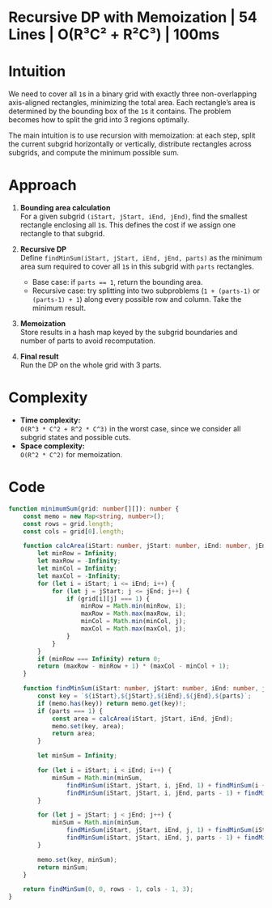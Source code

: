 # Recursive DP with Memoization | 54 Lines | O(R³C² + R²C³) | 100ms

# Intuition
We need to cover all `1`s in a binary grid with exactly three non-overlapping axis-aligned rectangles, minimizing the total area. Each rectangle’s area is determined by the bounding box of the `1`s it contains. The problem becomes how to split the grid into 3 regions optimally.

The main intuition is to use recursion with memoization: at each step, split the current subgrid horizontally or vertically, distribute rectangles across subgrids, and compute the minimum possible sum.

# Approach
1. **Bounding area calculation**  
   For a given subgrid `(iStart, jStart, iEnd, jEnd)`, find the smallest rectangle enclosing all `1`s. This defines the cost if we assign one rectangle to that subgrid.

2. **Recursive DP**  
   Define `findMinSum(iStart, jStart, iEnd, jEnd, parts)` as the minimum area sum required to cover all `1`s in this subgrid with `parts` rectangles.  
   - Base case: if `parts == 1`, return the bounding area.  
   - Recursive case: try splitting into two subproblems (`1 + (parts-1)` or `(parts-1) + 1`) along every possible row and column. Take the minimum result.

3. **Memoization**  
   Store results in a hash map keyed by the subgrid boundaries and number of parts to avoid recomputation.

4. **Final result**  
   Run the DP on the whole grid with 3 parts.

# Complexity
- **Time complexity:**  
  `O(R^3 * C^2 + R^2 * C^3)` in the worst case, since we consider all subgrid states and possible cuts.  
- **Space complexity:**  
  `O(R^2 * C^2)` for memoization.

# Code
```typescript
function minimumSum(grid: number[][]): number {
    const memo = new Map<string, number>();
    const rows = grid.length;
    const cols = grid[0].length;

    function calcArea(iStart: number, jStart: number, iEnd: number, jEnd: number): number {
        let minRow = Infinity;
        let maxRow = -Infinity;
        let minCol = Infinity;
        let maxCol = -Infinity;
        for (let i = iStart; i <= iEnd; i++) {
            for (let j = jStart; j <= jEnd; j++) {
                if (grid[i][j] === 1) {
                    minRow = Math.min(minRow, i);
                    maxRow = Math.max(maxRow, i);
                    minCol = Math.min(minCol, j);
                    maxCol = Math.max(maxCol, j);
                }
            }
        }
        if (minRow === Infinity) return 0;
        return (maxRow - minRow + 1) * (maxCol - minCol + 1);
    }

    function findMinSum(iStart: number, jStart: number, iEnd: number, jEnd: number, parts: number): number {
        const key = `${iStart},${jStart},${iEnd},${jEnd},${parts}`;
        if (memo.has(key)) return memo.get(key)!;
        if (parts === 1) {
            const area = calcArea(iStart, jStart, iEnd, jEnd);
            memo.set(key, area);
            return area;
        }

        let minSum = Infinity;

        for (let i = iStart; i < iEnd; i++) {
            minSum = Math.min(minSum,
                findMinSum(iStart, jStart, i, jEnd, 1) + findMinSum(i + 1, jStart, iEnd, jEnd, parts - 1),
                findMinSum(iStart, jStart, i, jEnd, parts - 1) + findMinSum(i + 1, jStart, iEnd, jEnd, 1));
        }

        for (let j = jStart; j < jEnd; j++) {
            minSum = Math.min(minSum,
                findMinSum(iStart, jStart, iEnd, j, 1) + findMinSum(iStart, j + 1, iEnd, jEnd, parts - 1),
                findMinSum(iStart, jStart, iEnd, j, parts - 1) + findMinSum(iStart, j + 1, iEnd, jEnd, 1));
        }

        memo.set(key, minSum);
        return minSum;
    }

    return findMinSum(0, 0, rows - 1, cols - 1, 3);
}
```